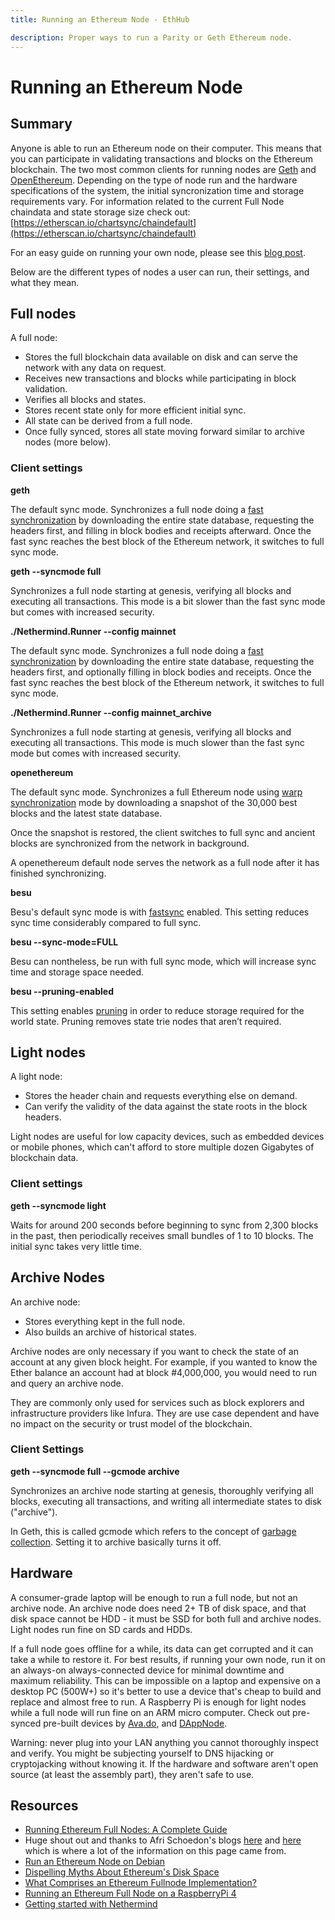 ```yaml
---
title: Running an Ethereum Node - EthHub

description: Proper ways to run a Parity or Geth Ethereum node.
---
```


# Running an Ethereum Node

## Summary

Anyone is able to run an Ethereum node on their computer. This means that you can participate in validating transactions and blocks on the Ethereum blockchain. The two most common clients for running nodes are [Geth](https://geth.ethereum.org/downloads/) and [OpenEthereum](https://github.com/openethereum/openethereum/releases/). Depending on the type of node run and the hardware specifications of the system, the initial syncronization time and storage requirements vary. For information related to the current Full Node chaindata and state storage size check out:
[https://etherscan.io/chartsync/chaindefault](https://etherscan.io/chartsync/chaindefault)

For an easy guide on running your own node, please see this [blog post](https://medium.com/@JustinMLeroux/running-ethereum-full-nodes-a-guide-for-the-barely-motivated-a8a13e7a0d31).

Below are the different types of nodes a user can run, their settings, and what they mean.

## Full nodes

A full node:

* Stores the full blockchain data available on disk and can serve the network with any data on request.
* Receives new transactions and blocks while participating in block validation.
* Verifies all blocks and states.
* Stores recent state only for more efficient initial sync.
* All state can be derived from a full node.
* Once fully synced, stores all state moving forward similar to archive nodes (more below).

### Client settings

**geth**

The default sync mode. Synchronizes a full node doing a [fast synchronization](https://ethereum.stackexchange.com/questions/1161/what-is-geths-fast-sync-and-why-is-it-faster) by downloading the entire state database, requesting the headers first, and filling in block bodies and receipts afterward. Once the fast sync reaches the best block of the Ethereum network, it switches to full sync mode.

**geth --syncmode full**

Synchronizes a full node starting at genesis, verifying all blocks and executing all transactions. This mode is a bit slower than the fast sync mode but comes with increased security.

**./Nethermind.Runner --config mainnet**

The default sync mode. Synchronizes a full node doing a [fast synchronization](https://ethereum.stackexchange.com/questions/1161/what-is-geths-fast-sync-and-why-is-it-faster) by downloading the entire state database, requesting the headers first, and optionally filling in block bodies and receipts. Once the fast sync reaches the best block of the Ethereum network, it switches to full sync mode.

**./Nethermind.Runner --config mainnet_archive**

Synchronizes a full node starting at genesis, verifying all blocks and executing all transactions. This mode is much slower than the fast sync mode but comes with increased security.

**openethereum**

The default sync mode. Synchronizes a full Ethereum node using [warp synchronization](https://ethereum.stackexchange.com/questions/9991/what-is-paritys-warp-sync-and-why-is-it-faster-than-geth-fast) mode by downloading a snapshot of the 30,000 best blocks and the latest state database.

Once the snapshot is restored, the client switches to full sync and ancient blocks are synchronized from the network in background.

A openethereum default node serves the network as a full node after it has finished synchronizing.

**besu**

Besu's default sync mode is with [fastsync](https://besu.hyperledger.org/en/stable/Reference/CLI/CLI-Syntax/#sync-mode) enabled. This setting reduces sync time considerably compared to full sync.

**besu --sync-mode=FULL**

Besu can nontheless, be run with full sync mode, which will increase sync time and storage space needed.

**besu --pruning-enabled**

This setting enables [pruning](https://besu.hyperledger.org/en/stable/Reference/CLI/CLI-Syntax/#pruning-enabled) in order to reduce storage required for the world state. Pruning removes state trie nodes that aren’t required.


## Light nodes

A light node:

* Stores the header chain and requests everything else on demand.
* Can verify the validity of the data against the state roots in the block headers.

Light nodes are useful for low capacity devices, such as embedded devices or mobile phones, which can't afford to store multiple dozen Gigabytes of blockchain data.

### Client settings

**geth --syncmode light**

Waits for around 200 seconds before beginning to sync from 2,300 blocks in the past, then periodically receives small bundles of 1 to 10 blocks. The initial sync takes very little time.


## Archive Nodes

An archive node:

* Stores everything kept in the full node.
* Also builds an archive of historical states.

Archive nodes are only necessary if you want to check the state of an account at any given block height. For example, if you wanted to know the Ether balance an account had at block #4,000,000, you would need to run and query an archive node.

They are commonly only used for services such as block explorers and infrastructure providers like Infura. They are use case dependent and have no impact on the security or trust model of the blockchain.

### Client Settings

**geth --syncmode full --gcmode archive**

Synchronizes an archive node starting at genesis, thoroughly verifying all blocks, executing all transactions, and writing all intermediate states to disk ("archive").

In Geth, this is called gcmode which refers to the concept of [garbage collection](https://en.wikipedia.org/wiki/Garbage_collection_(computer_science)). Setting it to archive basically turns it off.

## Hardware

A consumer-grade laptop will be enough to run a full node, but not an archive node. An archive node does need 2+ TB of disk space, and that disk space cannot be HDD - it must be SSD for both full and archive nodes. Light nodes run fine on SD cards and HDDs.

If a full node goes offline for a while, its data can get corrupted and it can take a while to restore it. For best results, if running your own node, run it on an always-on always-connected device for minimal downtime and maximum reliability. This can be impossible on a laptop and expensive on a desktop PC (500W+) so it's better to use a device that's cheap to build and replace and almost free to run. A Raspberry Pi is enough for light nodes while a full node will run fine on an ARM micro computer. Check out pre-synced pre-built devices by [Ava.do](https://ava.do), and [DAppNode](https://shop.dappnode.io/).

Warning: never plug into your LAN anything you cannot thoroughly inspect and verify. You might be subjecting yourself to DNS hijacking or cryptojacking without knowing it. If the hardware and software aren't open source (at least the assembly part), they aren't safe to use.

## Resources

* [Running Ethereum Full Nodes: A Complete Guide](https://medium.com/@JustinMLeroux/running-ethereum-full-nodes-a-guide-for-the-barely-motivated-a8a13e7a0d31)
* Huge shout out and thanks to Afri Schoedon's blogs [here](https://dev.to/5chdn/ethereum-node-configuration-modes-cheat-sheet-25l8) and [here](https://dev.to/5chdn/the-ethereum-blockchain-size-will-not-exceed-1tb-anytime-soon-58a) which is where a lot of the information on this page came from.
* [Run an Ethereum Node on Debian](https://medium.com/better-programming/run-an-ethereum-node-on-linux-late-2019-b37a1d35800e)
* [Dispelling Myths About Ethereum's Disk Space](https://www.tokendaily.co/blog/dispelling-myths-about-ethereum-s-disk-space)
* [What Comprises an Ethereum Fullnode Implementation?](https://medium.com/amentum/what-comprises-an-ethereum-fullnode-implementation-a9113ce3fe3a)
* [Running an Ethereum Full Node on a RaspberryPi 4](https://kauri.io/article/9695fcca217f46feb355245275835fc0)
* [Getting started with Nethermind](https://docs.nethermind.io/nethermind/)
